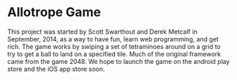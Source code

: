 Allotrope Game
======================================

This project was started by Scott Swarthout and Derek Metcalf in September, 2014, as a way to have fun, learn web programming, and get rich.
The game works by swiping a set of tetraminoes around on a grid to try to get a ball to land on a specified tile. Much of the original framework came from the game 2048.
We hope to launch the game on the android play store and the iOS app store soon.
